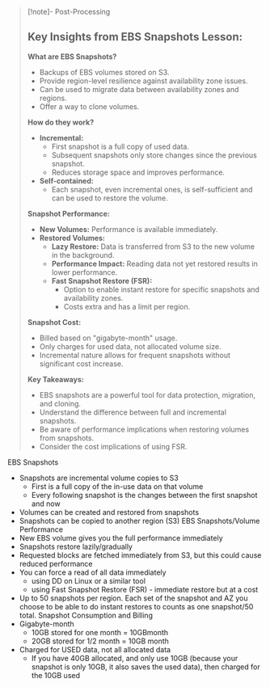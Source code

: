 
>[!note]- Post-Processing
>## Key Insights from EBS Snapshots Lesson:
>
>**What are EBS Snapshots?**
>
>* Backups of EBS volumes stored on S3.
>* Provide region-level resilience against availability zone issues.
>* Can be used to migrate data between availability zones and regions.
>* Offer a way to clone volumes.
>
>**How do they work?**
>
>* **Incremental:**
>    * First snapshot is a full copy of used data.
>    * Subsequent snapshots only store changes since the previous snapshot.
>    * Reduces storage space and improves performance.
>* **Self-contained:**
>    * Each snapshot, even incremental ones, is self-sufficient and can be used to restore the volume.
>
>**Snapshot Performance:**
>
>* **New Volumes:** Performance is available immediately.
>* **Restored Volumes:**
>    * **Lazy Restore:** Data is transferred from S3 to the new volume in the background.
>    * **Performance Impact:** Reading data not yet restored results in lower performance.
>    * **Fast Snapshot Restore (FSR):**
>        * Option to enable instant restore for specific snapshots and availability zones.
>        * Costs extra and has a limit per region.
>
>**Snapshot Cost:**
>
>* Billed based on "gigabyte-month" usage.
>* Only charges for used data, not allocated volume size.
>* Incremental nature allows for frequent snapshots without significant cost increase.
>
>**Key Takeaways:**
>
>* EBS snapshots are a powerful tool for data protection, migration, and cloning.
>* Understand the difference between full and incremental snapshots.
>* Be aware of performance implications when restoring volumes from snapshots.
>* Consider the cost implications of using FSR.
>
>
>

EBS Snapshots
- Snapshots are incremental volume copies to S3
	- First is a full copy of the in-use data on that volume
	- Every following snapshot is the changes between the first snapshot and now
- Volumes can be created and restored from snapshots
- Snapshots can be copied to another region (S3)
EBS Snapshots/Volume Performance
- New EBS volume gives you the full performance immediately
- Snapshots restore lazily/gradually
- Requested blocks are fetched immediately from S3, but this could cause reduced performance
- You can force a read of all data immediately
	- using DD on Linux or a similar tool
	- using Fast Snapshot Restore (FSR) - immediate restore but at a cost
- Up to 50 snapshots per region. Each set of the snapshot and AZ you choose to be able to do instant restores to counts as one snapshot/50 total.
Snapshot Consumption and Billing
- Gigabyte-month
	- 10GB stored for one month = 10GBmonth
	- 20GB stored for 1/2 month = 10GB month
- Charged for USED data, not all allocated data
	- If you have 40GB allocated, and only use 10GB (because your snapshot is only 10GB, it also saves the used data), then charged for the 10GB used
